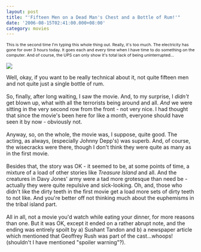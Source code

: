 ```yaml
---
layout: post
title: "'Fifteen Men on a Dead Man's Chest and a Bottle of Rum!'"
date: '2006-08-15T02:41:00.000+08:00'
category: movies
---
```


<span style="font-size:78%;">This is the second time I'm typing this whole thing out. Really, it's too much. The electricity has gone for over 3 hours today. It goes each and every time when I have time to do something on the computer. And of course, the UPS can only show it's total lack of being </span><span style="font-style: italic;font-size:78%;" >un</span><span style="font-size:78%;">interrupted...</span>

<img src="http://images.amazon.com/images/P/B00005JP0D.01.LZZZZZZZ.jpg" />

Well, okay, if you want to be really technical about it, not quite fifteen men and not quite just a single bottle of rum.<br /><br />So, finally, after long waiting, I saw the movie. And, to my surprise, I <span style="font-style: italic;">didn't</span> get blown up, what with all the terrorists being around and all. <span style="font-style: italic;">And</span> we were sitting in  the very second row from the front - not very nice. I had thought that since the movie's been here for like a month, everyone should have seen it by now - obviously not.<br /><br />Anyway, so, on the whole, the movie was, I suppose, quite good. The acting, as always, (especially Johnny Depp's) was superb. And, of course, the wisecracks were there, though I don't think they were quite as many as in the first movie.<br /><br />Besides that, the story was OK - it seemed to be, at some points of time, a mixture of a load of other stories like <span style="font-style: italic;">Treasure Island</span> and all. And the creatures in Davy Jones' army were a tad more grotesque than need be - actually they were quite repulsive and sick-looking. Oh, and, those who didn't like the dirty teeth in the first movie get a load more sets of dirty teeth to not like. And you're better off not thinking much about the euphemisms in the tribal island part.<br /><br />All in all, not a movie you'd watch while eating your dinner, for more reasons than one. But it was OK, except it ended on a rather abrupt note, and the ending was entirely spoilt by a) Sushant Tandon and b) a newspaper article which mentioned that Geoffrey Rush was part of the cast...whoops! (shouldn't I have mentioned "spoiler warning"?).
